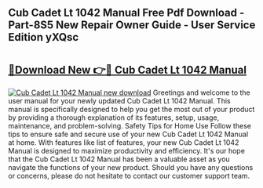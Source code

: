## Cub Cadet Lt 1042 Manual Free Pdf Download - Part-8S5 New Repair Owner Guide - User Service Edition yXQsc

# <h2><a href="http://bc2024.oget.top/?id=Cub+Cadet+Lt+1042+Manual">🔗Download New 👉🔴 Cub Cadet Lt 1042 Manual</a></h2>

[![Cub Cadet Lt 1042 Manual new download](https://i.imgur.com/5g1atiW.png)](http://bc2024.oget.top/?id=Cub+Cadet+Lt+1042+Manual)
Greetings and welcome to the user manual for your newly updated Cub Cadet Lt 1042 Manual. This manual is specifically designed to help you get the most out of your product by providing a thorough explanation of its features, setup, usage, maintenance, and problem-solving. Safety Tips for Home Use Follow these tips to ensure safe and secure use of your new Cub Cadet Lt 1042 Manual at home. With features like list of features, your new Cub Cadet Lt 1042 Manual is designed to maximize productivity and efficiency. It's our hope that the Cub Cadet Lt 1042 Manual has been a valuable asset as you navigate the functions of your new product. Should you have any questions or concerns, please do not hesitate to contact our customer support team.
